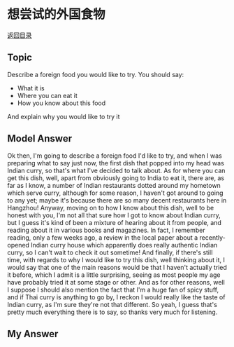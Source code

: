 # 想尝试的外国食物
[返回目录](README.md)
## Topic
Describe a foreign food you would like to try. You should say:

- What it is
- Where you can eat it
- How you know about this food

And explain why you would like to try it
## Model Answer
Ok then, I'm going to describe a foreign food I'd like to try, and when I was preparing what to say just now, the first dish that popped into my head was Indian curry, so that's what I've decided to talk about.
As for where you can get this dish, well, apart from obviously going to India to eat it, there are, as far as I know, a number of Indian restaurants dotted around my hometown which serve curry, although for some reason, I haven't got around to going to any yet; maybe it's because there are so many decent restaurants here in Hangzhou!
Anyway, moving on to how I know about this dish, well to be honest with you, I'm not all that sure how I got to know about Indian curry, but I guess it's kind of been a mixture of hearing about it from people, and reading about it in various books and magazines. In fact, I remember reading, only a few weeks ago, a review in the local paper about a recently-opened Indian curry house which apparently does really authentic Indian curry, so I can't wait to check it out sometime!
And finally, if there's still time, with regards to why I would like to try this dish, well thinking about it, I would say that one of the main reasons would be that I haven't actually tried it before, which I admit is a little surprising, seeing as most people my age have probably tried it at some stage or other. And as for other reasons, well I suppose I should also mention the fact that I'm a huge fan of spicy stuff, and if Thai curry is anything to go by, I reckon I would really like the taste of Indian curry, as I'm sure they're not that different.
So yeah, I guess that's pretty much everything there is to say, so thanks very much for listening.
## My Answer

